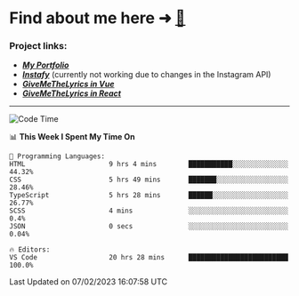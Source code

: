 # Find about me here ➜ [🧑](https://pauabella.dev)

### Project links:
- ***[My Portfolio](https://pauabella.dev)***
- ***[Instafy](https://instafy.me)*** (currently not working due to changes in the Instagram API)
- ***[GiveMeTheLyrics in Vue](https://lyrics.pauabella.dev)***
- ***[GiveMeTheLyrics in React](https://pauabella.dev/GiveMeTheLyrics)***

---
<!--START_SECTION:waka-->
![Code Time](http://img.shields.io/badge/Code%20Time-1%2C861%20hrs%2041%20mins-blue)

📊 **This Week I Spent My Time On** 

```text
💬 Programming Languages: 
HTML                     9 hrs 4 mins        ███████████░░░░░░░░░░░░░░   44.32% 
CSS                      5 hrs 49 mins       ███████░░░░░░░░░░░░░░░░░░   28.46% 
TypeScript               5 hrs 28 mins       ██████░░░░░░░░░░░░░░░░░░░   26.77% 
SCSS                     4 mins              ░░░░░░░░░░░░░░░░░░░░░░░░░   0.4% 
JSON                     0 secs              ░░░░░░░░░░░░░░░░░░░░░░░░░   0.04%

🔥 Editors: 
VS Code                  20 hrs 28 mins      █████████████████████████   100.0%

```


 Last Updated on 07/02/2023 16:07:58 UTC
<!--END_SECTION:waka-->
